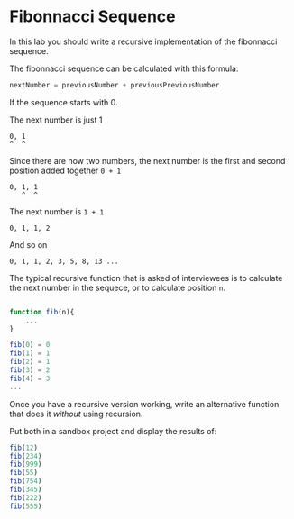 # Fibonnacci Sequence

In this lab you should write a recursive implementation of the fibonnacci sequence.

The fibonnacci sequence can be calculated with this formula:

```js
nextNumber = previousNumber + previousPreviousNumber
```

If the sequence starts with 0.

The next number is just 1

```text
0, 1
^  ^
```

Since there are now two numbers, the next number is the first and second position added together `0 + 1`

```text
0, 1, 1
   ^  ^
```

The next number is `1 + 1`

```text
0, 1, 1, 2
```

And so on

```text
0, 1, 1, 2, 3, 5, 8, 13 ...
```

The typical recursive function that is asked of interviewees is to calculate the next number in the sequece, or to calculate position `n`.

```javascript

function fib(n){
    ...
}

```

```javascript
fib(0) = 0
fib(1) = 1
fib(2) = 1
fib(3) = 2
fib(4) = 3
...

```

Once you have a recursive version working, write an alternative function that does it _without_ using recursion.

Put both in a sandbox project and display the results of:

```js
fib(12)
fib(234)
fib(999)
fib(55)
fib(754)
fib(345)
fib(222)
fib(555)
```

